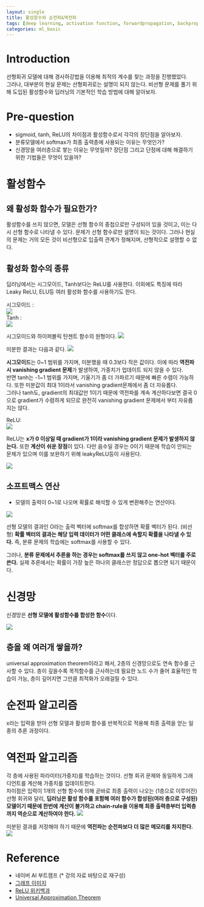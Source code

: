 ```yaml
---
layout: single
title: 활성함수와 순전파&역전파
tags: [deep learning, activation function, forwardpropagation, backpropagation]
categories: ml_basic
---
```

# Introduction
선형회귀 모델에 대해 경사하강법을 이용해 최적의 계수를 찾는 과정을 진행했었다.    
그러나, 대부분의 현실 문제는 선형회귀로는 설명이 되지 않는다. 비선형 문제를 풀기 위해
도입된 활성함수와 딥러닝의 기본적인 학습 방법에 대해 알아보자.

# Pre-question
- sigmoid, tanh, ReLU의 차이점과 활성함수로서 각각의 장단점을 알아보자.
- 분류모델에서 softmax가 최종 출력층에 사용되는 이유는 무엇인가?
- 신경망을 여러층으로 쌓는 이유는 무엇일까? 장단점 그리고 단점에 대해 해결하기 위한 기법들은 무엇이 있을까?

# 활성함수
## 왜 활성화 함수가 필요한가?
활성함수를 쓰지 않으면, 모델은 선형 함수의 중첩으로만 구성되어 있을 것이고, 이는 다시 선형 함수로 나타낼 수 있다.
문제가 선형 함수로만 설명이 되는 것이다. 그러나 현실의 문제는 거의 모든 것이 비선형으로 입출력 관계가 정해지며, 선형적으로 설명할 수 없다.

## 활성화 함수의 종류
딥러닝에서는 시그모이드, Tanh보다는 ReLU를 사용한다. 이외에도 특징에 따라 Leaky ReLU, ELU등 여러 활성화 함수를 사용하기도 한다.    

시그모이드 :    
![](./../../../assets/images/2022-09-19-Learning_basic_images/1663727270390.png)    
Tanh :     
![](./../../../assets/images/2022-09-19-Learning_basic_images/1663727276680.png)    

시그모이드와 하이퍼볼릭 탄젠트 함수의 원형이다. 
![](./../../../assets/images/2022-09-19-Learning_basic_images/1663727811199.png)

미분한 결과는 다음과 같다.
![](./../../../assets/images/2022-09-19-Learning_basic_images/1663727722587.png)

**시그모이드**는 0~1 범위를 가지며, 미분했을 때 0.3보다 작은 값이다.
이에 따라 **역전파 시 vanishing gradient 문제**가 발생하여, 가중치가 업데이트 되지 않을 수 있다.    
반면 tanh는 -1~1 범위를 가지며, 기울기가 좀 더 가파르기 때문에 빠른 수렴이 가능하다. 또한 미분값이 최대 1이라서
vanishing gradient문제에서 좀 더 자유롭다.    
그러나 tanh도, gradient의 최대값만 1이기 때문에
역전파를 계속 계산하다보면 결국 0으로 gradient가 수렴하게 되므로 완전히 vanishing gradient 문제에서 부터 자유롭지는 않다.
  
ReLU:    
![](./../../../assets/images/2022-09-19-Learning_basic_images/1663734002452.png)    

ReLU는 **x가 0 이상일 때 gradient가 1이라 vanishing gradient 문제가 발생하지 않는다.**
또한 **계산이 쉬운 장점**이 있다. 다만 음수일 경우는 0이기 때문에 학습이 안되는 문제가 있으며 이를 보완하기 위해 leakyReLU등이 사용된다.

![](./../../../assets/images/2022-09-19-Learning_basic_images/1663733943912.png)


## 소프트맥스 연산
- 모델의 출력이 0~1로 나오며 확률로 해석할 수 있게 변환해주는 연산이다.

![](./../../../assets/images/2022-09-19-Learning_basic_images/1663666097982.png)

선형 모델의 결과인 O라는 출력 벡터에 softmax를 합성하면 확률 벡터가 된다. (비선형)
**확률 벡터의 결과는 해당 입력 데이터가 어떤 클래스에 속할지 확률을 나타낼 수 있다.** 
즉, 분류 문제의 학습에는 softmax를 사용할 수 있다.   

그러나, **분류 문제에서 추론을 하는 경우는 softmax를 쓰지 않고 one-hot 벡터를 주로 쓴다.**
실제 추론에서는 확률이 가장 높은 하나의 클래스만 정답으로 뽑으면 되기 때문이다.
 
# 신경망
신경망은 **선형 모델에 활성함수를 합성한 함수**이다.    

![](./../../../assets/images/2022-09-19-Learning_basic_images/1663727281415.png)    


## 층을 왜 여러개 쌓을까?
universal approximation theorem이라고 해서, 2층의 신경망으로도 연속 함수를 근사할 수 있다.
층이 깊을수록 목적함수를 근사하는데 필요한 노드 수가 줄어 효율적인 학습이 가능,
층이 깊어지면 그만큼 최적화가 오래걸릴 수 있다.


# 순전파 알고리즘
x라는 입력을 받아 선형 모델과 활성화 함수를 반복적으로 적용해 최종 출력을 얻는 일종의 추론 과정이다.

# 역전파 알고리즘
각 층에 사용된 파라미터(가중치)를 학습하는 것이다. 선형 회귀 문제와 동일하게
 그래디언트를 계산해 가중치를 업데이트한다.   
차이점은 입력이 1개의 선형 함수에 의해 곧바로 최종 출력이 나오는 (1층으로 이루어진) 
선형 회귀와 달리, 
**딥러닝은 활성 함수를 포함해 여러 함수가 합성된(여러 층으로 구성된) 모델이기 때문에 한번에 계산이 불가하고
chain-rule을 이용해 최종 출력층부터 입력층까지 역순으로 계산하여야 한다.**
![](./../../../assets/images/2022-09-19-Learning_basic_images/1663733018436.png)    

미분된 결과를 저장해야 하기 때문에 **역전파는 순전파보다 더 많은 메모리를 차지한다.**
![](./../../../assets/images/2022-09-19-Learning_basic_images/1663733555234.png)


# Reference
- 네이버 AI 부트캠프 (* 강의 자료 바탕으로 재구성)            
- [그래프 이미지](http://taewan.kim/post/tanh_diff/)
- [ReLU 위키백과](https://en.wikipedia.org/wiki/Rectifier_(neural_networks))    
- [Universal Approximation Theorem](https://hanlue.tistory.com/12)
